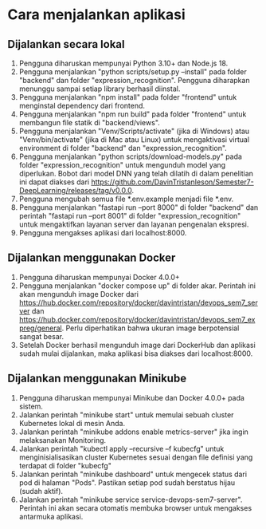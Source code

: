 # Cara menjalankan aplikasi
## Dijalankan secara lokal
1.	Pengguna diharuskan mempunyai Python 3.10+ dan Node.js 18.
2.	Pengguna menjalankan "python scripts/setup.py –install" pada folder "backend" dan folder "expression_recognition". Pengguna diharapkan menunggu sampai setiap library berhasil diinstal.
3.	Pengguna menjalankan "npm install" pada folder "frontend" untuk menginstal dependency dari frontend.
4.	Pengguna menjalankan "npm run build" pada folder "frontend" untuk membangun file statik di "backend/views".
5.	Pengguna menjalankan "Venv/Scripts/activate" (jika di Windows) atau "Venv/bin/activate" (jika di Mac atau Linux) untuk mengaktivasi virtual environment di folder "backend" dan "expression_recognition".
6.	Pengguna menjalankan "python scripts/download-models.py" pada folder "expression_recognition" untuk mengunduh model yang diperlukan. Bobot dari model DNN yang telah dilatih di dalam penelitian ini dapat diakses dari https://github.com/DavinTristanIeson/Semester7-DeepLearning/releases/tag/v0.0.0.
7.	Pengguna mengubah semua file *.env.example menjadi file *.env.
8.	Pengguna menjalankan "fastapi run –port 8000" di folder "backend" dan perintah "fastapi run –port 8001" di folder "expression_recognition" untuk mengaktifkan layanan server dan layanan pengenalan ekspresi.
9.	Pengguna mengakses aplikasi dari localhost:8000.

##	Dijalankan menggunakan Docker
1.	Pengguna diharuskan mempunyai Docker 4.0.0+
2.	Pengguna menjalankan "docker compose up" di folder akar. Perintah ini akan mengunduh image Docker dari https://hub.docker.com/repository/docker/davintristan/devops_sem7_server dan https://hub.docker.com/repository/docker/davintristan/devops_sem7_expreg/general. Perlu diperhatikan bahwa ukuran image berpotensial sangat besar.
3.	Setelah Docker berhasil mengunduh image dari DockerHub dan aplikasi sudah mulai dijalankan, maka aplikasi bisa diakses dari localhost:8000.

## Dijalankan menggunakan Minikube
1. Pengguna diharuskan mempunyai Minikube dan Docker 4.0.0+ pada sistem.
2.	Jalankan perintah "minikube start" untuk memulai sebuah cluster Kubernetes lokal di mesin Anda.
3.	Jalankan perintah "minikube addons enable metrics-server" jika ingin melaksanakan Monitoring.
4.	Jalankan perintah "kubectl apply –recursive –f kubecfg" untuk menginisialisasikan cluster Kubernetes sesuai dengan file definisi yang terdapat di folder "kubecfg"
5.	Jalankan perintah "minikube dashboard" untuk mengecek status dari pod di halaman "Pods". Pastikan setiap pod sudah berstatus hijau (sudah aktif).
6.	Jalankan perintah "minikube service service-devops-sem7-server". Perintah ini akan secara otomatis membuka browser untuk mengakses antarmuka aplikasi.

